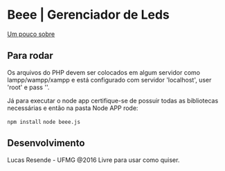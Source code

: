 # Beee | Gerenciador de Leds



[Um pouco sobre](http://homepages.dcc.ufmg.br/~lucasresenderc/ppb_arduino.html)

## Para rodar

Os arquivos do PHP devem ser colocados em algum servidor como lampp/wampp/xampp e está configurado com servidor 'localhost', user 'root' e pass ''.

Já para executar o node app certifique-se de possuir todas as bibliotecas necessárias e então na pasta Node APP rode:

`npm install`
`node beee.js`

## Desenvolvimento

Lucas Resende - UFMG @2016
Livre para usar como quiser.
